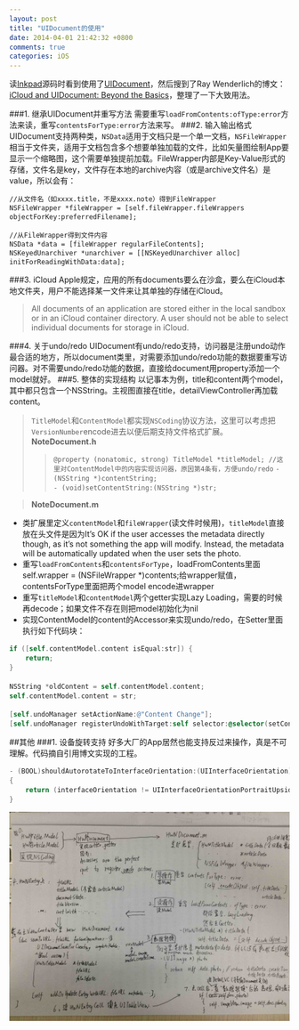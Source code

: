 ```yaml
---
layout: post
title: "UIDocument的使用"
date: 2014-04-01 21:42:32 +0800
comments: true
categories: iOS
---
```

读[Inkpad](https://github.com/sprang/Inkpad)源码时看到使用了[UIDocument](https://developer.apple.com/library/ios/documentation/uikit/reference/UIDocument_Class/UIDocument/UIDocument.html#//apple_ref/c/tdef/UIDocumentState)，然后搜到了Ray Wenderlich的博文：[iCloud and UIDocument: Beyond the Basics](http://www.raywenderlich.com/12779/icloud-and-uidocument-beyond-the-basics-part-1)，整理了一下大致用法。

###1. 继承UIDocument并重写方法
需要重写`loadFromContents:ofType:error`方法来读，重写`contentsForType:error`方法来写。
###2. 输入输出格式
UIDocument支持两种类，`NSData`适用于文档只是一个单一文档，`NSFileWrapper`相当于文件夹，适用于文档包含多个想要单独加载的文件，比如矢量图绘制App要显示一个缩略图，这个需要单独提前加载。FileWrapper内部是Key-Value形式的存储，文件名是key，文件存在本地的archive内容（或是archive文件名）是value，所以会有：
<!--more-->
    //从文件名（如xxxx.title，不是xxxx.note）得到FileWrapper
    NSFileWrapper *fileWrapper = [self.fileWrapper.fileWrappers objectForKey:preferredFilename];
    
    //从FileWrapper得到文件内容
    NSData *data = [fileWrapper regularFileContents];
    NSKeyedUnarchiver *unarchiver = [[NSKeyedUnarchiver alloc] initForReadingWithData:data];
###3. iCloud
Apple规定，应用的所有documents要么在沙盒，要么在iCloud本地文件夹，用户不能选择某一文件来让其单独的存储在iCloud。

>All documents of an application are stored either in the local sandbox or in an iCloud container directory. A user should not be able to select individual documents for storage in iCloud.
<!--more-->
###4. 关于undo/redo
UIDocument有undo/redo支持，访问器是注册undo动作最合适的地方，所以document类里，对需要添加undo/redo功能的数据要重写访问器。对不需要undo/redo功能的数据，直接给document用property添加一个model就好。
###5. 整体的实现结构
以记事本为例，title和content两个model，其中都只包含一个NSString。主视图直接在title，detailViewController再加载content。
>```TitleModel```和```ContentModel```都实现`NSCoding`协议方法，这里可以考虑把`VersionNumber`encode进去以便后期支持文件格式扩展。
>**NoteDocument.h**
>>`@property (nonatomic, strong) TitleModel *titleModel;
//这里对ContentModel中的内容实现访问器，原因第4条有，方便undo/redo`
`- (NSString *)contentString;`  
`- (void)setContentString:(NSString *)str; `

>**NoteDocument.m**  
>>
- 类扩展里定义`contentModel`和`fileWrapper`(读文件时候用)，`titleModel`直接放在头文件是因为It’s OK if the user accesses the metadata directly though, as it’s not something the app will modify. Instead, the metadata will be automatically updated when the user sets the photo.
- 重写`loadFromContents`和`contentsForType`，loadFromContents里面self.wrapper = (NSFileWrapper *)contents;给wrapper赋值，contentsForType里面把两个model encode进wrapper
- 重写`titleModel`和`contentModel`两个getter实现Lazy Loading，需要的时候再decode；如果文件不存在则把model初始化为nil
- 实现ContentModel的content的Accessor来实现undo/redo，在Setter里面执行如下代码块：
```objective-c
if ([self.contentModel.content isEqual:str]) {
    return;
}
    
NSString *oldContent = self.contentModel.content;
self.contentModel.content = str;
    
[self.undoManager setActionName:@"Content Change"];
[self.undoManager registerUndoWithTarget:self selector:@selector(setContentString:) object:oldContent];
```

##其他
###1. 设备旋转支持
好多大厂的App居然也能支持反过来操作，真是不可理解。代码摘自引用博文实现的工程。
```objective-c
- (BOOL)shouldAutorotateToInterfaceOrientation:(UIInterfaceOrientation)interfaceOrientation
{
    return (interfaceOrientation != UIInterfaceOrientationPortraitUpsideDown);
}
```
![useuidocument](/blogimage/2014/useuidocument.jpg)